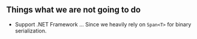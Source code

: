 

## Things what we are not going to do

* Support .NET Framework ... Since we heavily rely on `Span<T>` for binary serialization.
